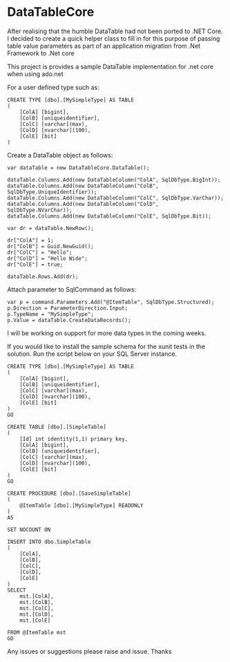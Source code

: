 # DataTableCore
After realising that the humble DataTable had not been ported to .NET Core.  I decided to create a quick helper class to fill in for this purpose of passing table value parameters as part of an application migration from .Net Framework to .Net core

This project is provides a sample DataTable implementation for .net core when using ado.net

For a user defined type such as:
```
CREATE TYPE [dbo].[MySimpleType] AS TABLE
(
	[ColA] [bigint],
	[ColB] [uniqueidentifier],
	[ColC] [varchar](max),
	[ColD] [nvarchar](100),
	[ColE] [bit]
)
```
Create a DataTable object as follows:
```
var dataTable = new DataTableCore.DataTable();

dataTable.Columns.Add(new DataTableColumn("ColA", SqlDbType.BigInt));
dataTable.Columns.Add(new DataTableColumn("ColB", SqlDbType.UniqueIdentifier));
dataTable.Columns.Add(new DataTableColumn("ColC", SqlDbType.VarChar));
dataTable.Columns.Add(new DataTableColumn("ColD", SqlDbType.NVarChar));
dataTable.Columns.Add(new DataTableColumn("ColE", SqlDbType.Bit));

var dr = dataTable.NewRow();

dr["ColA"] = 1;
dr["ColB"] = Guid.NewGuid();
dr["ColC"] = "Hello";
dr["ColD"] = "Hello Wide";
dr["ColE"] = true;

dataTable.Rows.Add(dr);
```
Attach parameter to SqlCommand as follows:
```
var p = command.Parameters.Add("@ItemTable", SqlDbType.Structured);
p.Direction = ParameterDirection.Input;
p.TypeName = "MySimpleType";
p.Value = dataTable.CreateDataRecords();
```
I will be working on support for more data types in the coming weeks.


If you would like to install the sample schema for the xunit tests in the solution.  Run the script below on your SQL Server instance.

```
CREATE TYPE [dbo].[MySimpleType] AS TABLE
(
	[ColA] [bigint],
	[ColB] [uniqueidentifier],
	[ColC] [varchar](max),
	[ColD] [nvarchar](100),
	[ColE] [bit]
)
GO

CREATE TABLE [dbo].[SimpleTable]
(
	[Id] int identity(1,1) primary key,
	[ColA] [bigint],
	[ColB] [uniqueidentifier],
	[ColC] [varchar](max),
	[ColD] [nvarchar](100), 
	[ColE] [bit]
)
GO

CREATE PROCEDURE [dbo].[SaveSimpleTable]
(
	@ItemTable [dbo].[MySimpleType] READONLY
)
AS

SET NOCOUNT ON

INSERT INTO dbo.SimpleTable
(
	[ColA],
	[ColB],
	[ColC],
	[ColD],
	[ColE]
)
SELECT
	mst.[ColA],
	mst.[ColB],
	mst.[ColC],
	mst.[ColD],
	mst.[ColE]

FROM @ItemTable mst
GO 

```
Any issues or suggestions please raise and issue.  Thanks  

